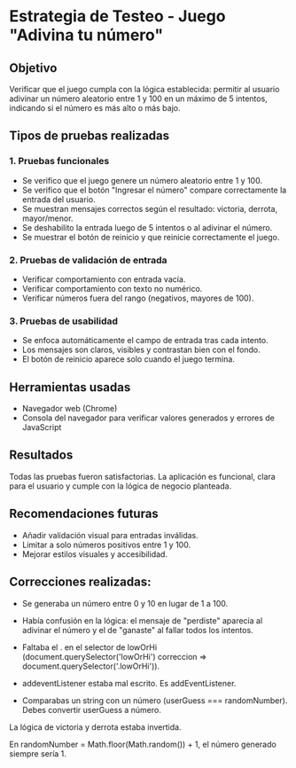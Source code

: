 # Estrategia de Testeo - Juego "Adivina tu número"

## Objetivo
Verificar que el juego cumpla con la lógica establecida: permitir al usuario adivinar un número aleatorio entre 1 y 100 en un máximo de 5 intentos, indicando si el número es más alto o más bajo.

## Tipos de pruebas realizadas

### 1. Pruebas funcionales
- Se verifico que el juego genere un número aleatorio entre 1 y 100.
- Se verifico que el botón "Ingresar el número" compare correctamente la entrada del usuario.
- Se muestran mensajes correctos según el resultado: victoria, derrota, mayor/menor.
- Se deshabilito la entrada luego de 5 intentos o al adivinar el número.
- Se muestrar el botón de reinicio y que reinicie correctamente el juego.

### 2. Pruebas de validación de entrada
- Verificar comportamiento con entrada vacía.
- Verificar comportamiento con texto no numérico.
- Verificar números fuera del rango (negativos, mayores de 100).

### 3. Pruebas de usabilidad
- Se enfoca automáticamente el campo de entrada tras cada intento.
- Los mensajes son claros, visibles y contrastan bien con el fondo.
- El botón de reinicio aparece solo cuando el juego termina.

## Herramientas usadas
- Navegador web (Chrome)
- Consola del navegador para verificar valores generados y errores de JavaScript

## Resultados
Todas las pruebas fueron satisfactorias. La aplicación es funcional, clara para el usuario y cumple con la lógica de negocio planteada.

## Recomendaciones futuras
- Añadir validación visual para entradas inválidas.
- Limitar a solo números positivos entre 1 y 100.
- Mejorar estilos visuales y accesibilidad.


## Correcciones realizadas:

- Se generaba un número entre 0 y 10 en lugar de 1 a 100.

- Había confusión en la lógica: el mensaje de "perdiste" aparecía al adivinar el número y el de "ganaste" al fallar todos los intentos.

- Faltaba el . en el selector de lowOrHi (document.querySelector('lowOrHi') correccion => document.querySelector('.lowOrHi')).

- addeventListener estaba mal escrito. Es addEventListener.

- Comparabas un string con un número (userGuess === randomNumber). Debes convertir userGuess a número.

La lógica de victoria y derrota estaba invertida.

En randomNumber = Math.floor(Math.random()) + 1, el número generado siempre sería 1.